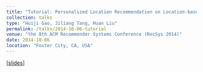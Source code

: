 ```yaml
---
title: "Tutorial: Personalized Location Recommendation on Location-based Social Networks"
collection: talks
type: "Huiji Gao, Jiliang Tang, Huan Liu"
permalink: /talks/2014-10-06-tutorial
venue: "the 8th ACM Recommender Systems Conference (RecSys 2014)"
date: 2014-10-06
location: "Foster City, CA, USA"
---
```


[[slides](https://github.com/nini2yoyo/huiji-gao/raw/master/files/RecSysTutorial20141006.pdf)]
